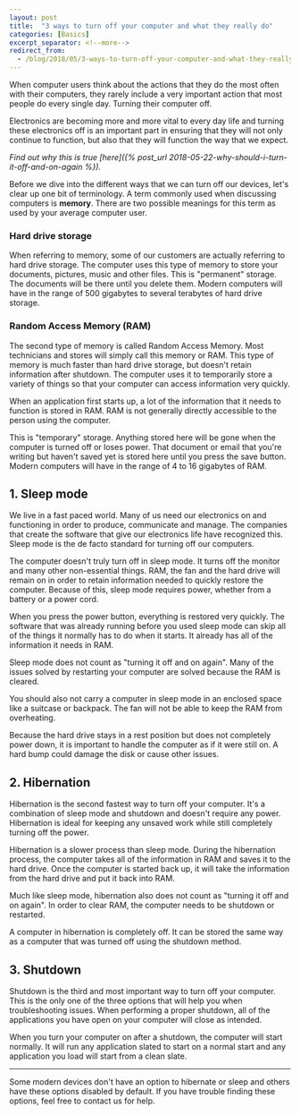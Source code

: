 ```yaml
---
layout: post
title:  "3 ways to turn off your computer and what they really do"
categories: [Basics]
excerpt_separator: <!--more-->
redirect_from:
  - /blog/2018/05/3-ways-to-turn-off-your-computer-and-what-they-really-do/
---
```


When computer users think about the actions that they do the most often with their computers, they rarely include a very important action that most people do every single day. Turning their computer off.
<!--more-->

Electronics are becoming more and more vital to every day life and turning these electronics off is an important part in ensuring that they will not only continue to function, but also that they will function the way that we expect.

*Find out why this is true [here]({% post_url 2018-05-22-why-should-i-turn-it-off-and-on-again %}).*

Before we dive into the different ways that we can turn off our devices, let's clear up one bit of terminology. A term commonly used when discussing computers is **memory**. There are two possible meanings for this term as used by your average computer user.

### Hard drive storage

When referring to memory, some of our customers are actually referring to hard drive storage. The computer uses this type of memory to store your documents, pictures, music and other files. This is "permanent" storage. The documents will be there until you delete them. Modern computers will have in the range of 500 gigabytes to several terabytes of hard drive storage.


### Random Access Memory (RAM)

The second type of memory is called Random Access Memory. Most technicians and stores will simply call this memory or RAM. This type of memory is much faster than hard drive storage, but doesn't retain information after shutdown. The computer uses it to temporarily store a variety of things so that your computer can access information very quickly.

When an application first starts up, a lot of the information that it needs to function is stored in RAM. RAM is not generally directly accessible to the person using the computer.

This is "temporary" storage. Anything stored here will be gone when the computer is turned off or loses power. That document or email that you're writing but haven't saved yet is stored here until you press the save button. Modern computers will have in the range of 4 to 16 gigabytes of RAM.

## 1. Sleep mode

We live in a fast paced world. Many of us need our electronics on and functioning in order to produce, communicate and manage. The companies that create the software that give our electronics life have recognized this. Sleep mode is the de facto standard for turning off our computers.

The computer doesn't truly turn off in sleep mode. It turns off the monitor and many other non-essential things. RAM, the fan and the hard drive will remain on in order to retain information needed to quickly restore the computer. Because of this, sleep mode requires power, whether from a battery or a power cord.

When you press the power button, everything is restored very quickly. The software that was already running before you used sleep mode can skip all of the things it normally has to do when it starts. It already has all of the information it needs in RAM.

Sleep mode does not count as "turning it off and on again". Many of the issues solved by restarting your computer are solved because the RAM is cleared.

You should also not carry a computer in sleep mode in an enclosed space like a suitcase or backpack. The fan will not be able to keep the RAM from overheating.

Because the hard drive stays in a rest position but does not completely power down, it is important to handle the computer as if it were still on. A hard bump could damage the disk or cause other issues.

## 2. Hibernation

Hibernation is the second fastest way to turn off your computer. It's a combination of sleep mode and shutdown and doesn't require any power. Hibernation is ideal for keeping any unsaved work while still completely turning off the power.

Hibernation is a slower process than sleep mode. During the hibernation process, the computer takes all of the information in RAM and saves it to the hard drive. Once the computer is started back up, it will take the information from the hard drive and put it back into RAM.

Much like sleep mode, hibernation also does not count as "turning it off and on again". In order to clear RAM, the computer needs to be shutdown or restarted.

A computer in hibernation is completely off. It can be stored the same way as a computer that was turned off using the shutdown method.


## 3. Shutdown

Shutdown is the third and most important way to turn off your computer. This is the only one of the three options that will help you when troubleshooting issues. When performing a proper shutdown, all of the applications you have open on your computer will close as intended.

When you turn your computer on after a shutdown, the computer will start normally. It will run any application slated to start on a normal start and any application you load will start from a clean slate.

---

Some modern devices don't have an option to hibernate or sleep and others have these options disabled by default. If you have trouble finding these options, feel free to contact us for help.
